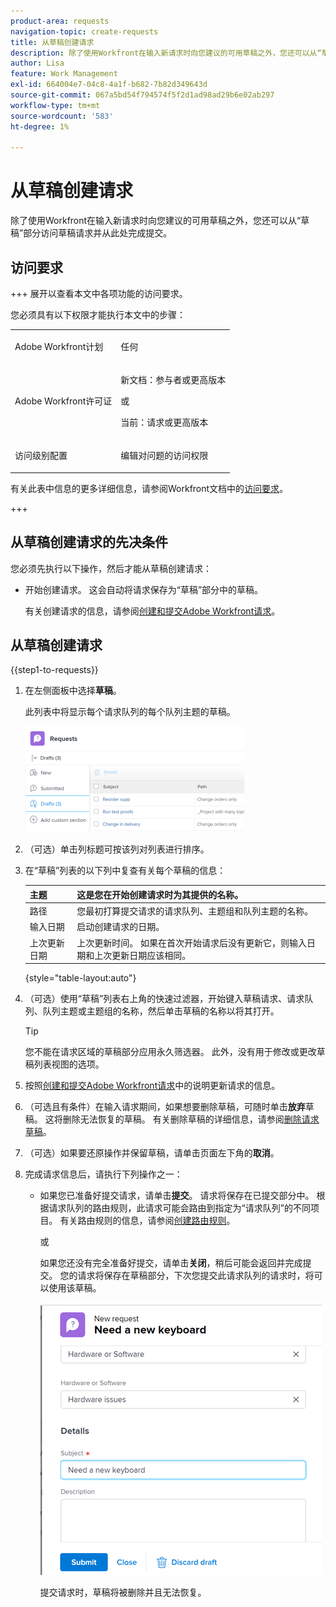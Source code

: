```yaml
---
product-area: requests
navigation-topic: create-requests
title: 从草稿创建请求
description: 除了使用Workfront在输入新请求时向您建议的可用草稿之外，您还可以从“草稿”部分访问草稿请求并从此处完成提交。
author: Lisa
feature: Work Management
exl-id: 664004e7-04c8-4a1f-b682-7b82d349643d
source-git-commit: 067a5bd54f794574f5f2d1ad98ad29b6e02ab297
workflow-type: tm+mt
source-wordcount: '583'
ht-degree: 1%

---
```


# 从草稿创建请求

除了使用Workfront在输入新请求时向您建议的可用草稿之外，您还可以从“草稿”部分访问草稿请求并从此处完成提交。

## 访问要求

+++ 展开以查看本文中各项功能的访问要求。

您必须具有以下权限才能执行本文中的步骤：

<table style="table-layout:auto"> 
 <col> 
 <col> 
 <tbody> 
  <tr> 
   <td role="rowheader">Adobe Workfront计划</td> 
   <td> <p>任何 </p> </td> 
  </tr> 
  <tr> 
   <td role="rowheader">Adobe Workfront许可证</td> 
   <td> <p>新文档：参与者或更高版本</p>
   或
   <p>当前：请求或更高版本</p>
    </td> 
  </tr> 
  <tr> 
   <td role="rowheader">访问级别配置</td> 
   <td> <p>编辑对问题的访问权限</p>  </td> 
  </tr> 
 </tbody> 
</table>

有关此表中信息的更多详细信息，请参阅Workfront文档中的[访问要求](/help/quicksilver/administration-and-setup/add-users/access-levels-and-object-permissions/access-level-requirements-in-documentation.md)。

+++

## 从草稿创建请求的先决条件

您必须先执行以下操作，然后才能从草稿创建请求： 

* 开始创建请求。 这会自动将请求保存为“草稿”部分中的草稿。

  有关创建请求的信息，请参阅[创建和提交Adobe Workfront请求](../../../manage-work/requests/create-requests/create-submit-requests.md)。

## 从草稿创建请求

{{step1-to-requests}}

1. 在左侧面板中选择&#x200B;**草稿**。

   此列表中将显示每个请求队列的每个队列主题的草稿。

   ![](assets/nwe-drafts-section-with-list-of-drafts-350x169.png)

1. （可选）单击列标题可按该列对列表进行排序。

1. 在“草稿”列表的以下列中复查有关每个草稿的信息：

   | 主题 | 这是您在开始创建请求时为其提供的名称。 |
   |---|---|
   | 路径 | 您最初打算提交请求的请求队列、主题组和队列主题的名称。 |
   | 输入日期 | 启动创建请求的日期。 |
   | 上次更新日期 | 上次更新时间。 如果在首次开始请求后没有更新它，则输入日期和上次更新日期应该相同。 |

   {style="table-layout:auto"}

1. （可选）使用“草稿”列表右上角的快速过滤器，开始键入草稿请求、请求队列、队列主题或主题组的名称，然后单击草稿的名称以将其打开。

   >[!TIP]
   >
   >您不能在请求区域的草稿部分应用永久筛选器。 此外，没有用于修改或更改草稿列表视图的选项。

1. 按照[创建和提交Adobe Workfront请求](../../../manage-work/requests/create-requests/create-submit-requests.md)中的说明更新请求的信息。
1. （可选且有条件）在输入请求期间，如果想要删除草稿，可随时单击&#x200B;**放弃**&#x200B;草稿。 这将删除无法恢复的草稿。 有关删除草稿的详细信息，请参阅[删除请求草稿](../../../manage-work/requests/create-requests/delete-request-draft.md)。

1. （可选）如果要还原操作并保留草稿，请单击页面左下角的&#x200B;**取消**。

1. 完成请求信息后，请执行下列操作之一：

   * 如果您已准备好提交请求，请单击&#x200B;**提交**。 请求将保存在已提交部分中。 根据请求队列的路由规则，此请求可能会路由到指定为“请求队列”的不同项目。 有关路由规则的信息，请参阅[创建路由规则](../../../manage-work/requests/create-and-manage-request-queues/create-routing-rules.md)。

     或

     如果您还没有完全准备好提交，请单击&#x200B;**关闭**，稍后可能会返回并完成提交。 您的请求将保存在草稿部分，下次您提交此请求队列的请求时，将可以使用该草稿。

     ![](assets/nwe-submit-close-discard-draft-buttons-on-new-request-350x340.png)

     提交请求时，草稿将被删除并且无法恢复。
